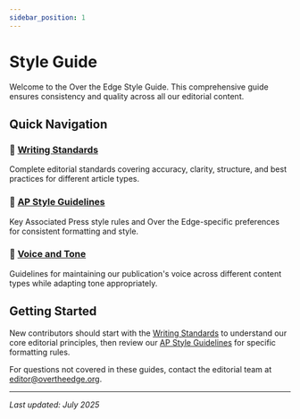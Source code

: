 ```yaml
---
sidebar_position: 1
---
```


# Style Guide

Welcome to the Over the Edge Style Guide. This comprehensive guide ensures consistency and quality across all our editorial content.

## Quick Navigation

### 📝 [Writing Standards](./writing-standards)
Complete editorial standards covering accuracy, clarity, structure, and best practices for different article types.

### 📖 [AP Style Guidelines](./ap-style) 
Key Associated Press style rules and Over the Edge-specific preferences for consistent formatting and style.

### 🎯 [Voice and Tone](./voice-and-tone)
Guidelines for maintaining our publication's voice across different content types while adapting tone appropriately.

## Getting Started

New contributors should start with the [Writing Standards](./writing-standards) to understand our core editorial principles, then review our [AP Style Guidelines](./ap-style) for specific formatting rules.

For questions not covered in these guides, contact the editorial team at [editor@overtheedge.org](mailto:editor@overtheedge.org).

---

*Last updated: July 2025*
